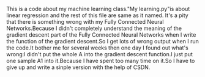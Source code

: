 This is a code about my machine learning class."My learning.py"is about linear regression and the rest of this file are same as it named.
It's a pity that there is something wrong with my Fully Connected Neural Networks.Because I didn't completely understand the meaning of the 
gradient descent part of the Fully Connected Neural Networks when I write the function of the gradient descent.So I get lots of wrong output 
when I run the code.It bother me for several weeks then one day I found out what's wrong:I didn't put the whole A into the gradient descent
function.I just put one sample A1 into it.Because I have spent too many time on it.So I have to give up and write a sinple version with the
help of CSDN.
